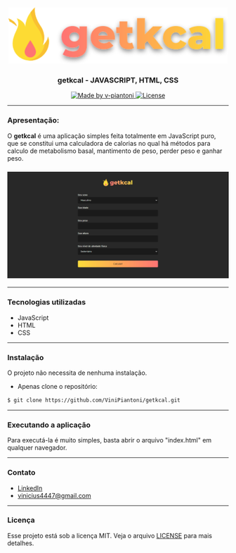 <h3 align="center">
    <img alt="logo" title="#logo" width="500px" src=".github/logo.svg">
</h3>

<h3 align="center">getkcal - JAVASCRIPT, HTML, CSS</h3>

<div align="center">
  <a href="https://www.linkedin.com/in/vinicius-piantoni-328339186">
    <img alt="Made by v-piantoni" src="https://img.shields.io/badge/made%20by-Vinicius%20Piantoni-brightgreen" />
  </a>
    
  <a href="https://github.com/ViniPiantoni/getkcal/blob/master/LICENSE">
    <img alt="License" src="https://img.shields.io/badge/license-MIT-brightgreen" />
  </a>
</div>

---

### Apresentação:

O <strong>getkcal</strong> é uma aplicação simples feita totalmente em JavaScript puro, que se constitui uma calculadora de calorias no qual há métodos para calculo de metabolismo basal, mantimento de peso, perder peso e ganhar peso.

<h3 align="center">
    <img alt="projeto" title="#projeto" width="1000px" src=".github/projeto.png">
</h3>

---

### Tecnologias utilizadas
- JavaScript
- HTML
- CSS

---

 ### Instalação

 O projeto não necessita de nenhuma instalação.

 - Apenas clone o repositório:

 ```bash
$ git clone https://github.com/ViniPiantoni/getkcal.git
```

---

 ### Executando a aplicação

Para executá-la é muito simples, basta abrir o arquivo "index.html" em qualquer navegador.

---

### Contato

- [LinkedIn](https://www.linkedin.com/in/vinicius-piantoni/)
- vinicius4447@gmail.com

---

### Licença

Esse projeto está sob a licença MIT. Veja o arquivo [LICENSE](LICENSE) para mais detalhes.

